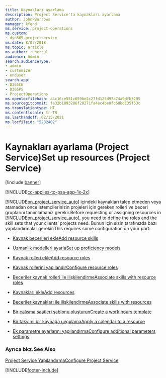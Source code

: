 ```yaml
---
title: Kaynakları ayarlama
description: Project Service'ta kaynakları ayarlama
author: JohnPBurrows
manager: kfend
ms.service: project-operations
ms.custom:
- dyn365-projectservice
ms.date: 8/03/2018
ms.topic: article
ms.author: ruhercul
audience: Admin
search.audienceType:
- admin
- customizer
- enduser
search.app:
- D365CE
- D365PS
- ProjectOperations
ms.openlocfilehash: a4c16ce551c659be2c27fd125d97a74a9dfb3295
ms.sourcegitcommit: fa32b1893286f20271fa4ec4be8fc68bd135f53c
ms.translationtype: HT
ms.contentlocale: tr-TR
ms.lasthandoff: 02/15/2021
ms.locfileid: "5282402"
---
```

# <a name="set-up-resources-project-service"></a><span data-ttu-id="af20e-103">Kaynakları ayarlama (Project Service)</span><span class="sxs-lookup"><span data-stu-id="af20e-103">Set up resources (Project Service)</span></span>

[!include [banner](../includes/psa-now-project-operations.md)]

[!INCLUDE[cc-applies-to-psa-app-1x-2x](../includes/cc-applies-to-psa-app-1x-2x.md)]

<span data-ttu-id="af20e-104">[!INCLUDE[pn_project_service_auto](../includes/pn-project-service-auto.md)] içindeki kaynakları talep etmeden veya atamadan önce istemcilerinizin projeleri için gereken rolleri ve beceri gruplarını tanımlamanız gerekir.</span><span class="sxs-lookup"><span data-stu-id="af20e-104">Before requesting or assigning resources in [!INCLUDE[pn_project_service_auto](../includes/pn-project-service-auto.md)], you need to define the roles and the skill sets that your clients’ projects need.</span></span> <span data-ttu-id="af20e-105">Bunun için sizin tarafınızda bazı yapılandırmalar gerekir:</span><span class="sxs-lookup"><span data-stu-id="af20e-105">This requires some configuration on your part:</span></span>  
  
-   [<span data-ttu-id="af20e-106">Kaynak becerileri ekle</span><span class="sxs-lookup"><span data-stu-id="af20e-106">Add resource skills</span></span>](../psa/add-resource-skills.md)  
  
-   [<span data-ttu-id="af20e-107">Uzmanlık modelleri ayarla</span><span class="sxs-lookup"><span data-stu-id="af20e-107">Set up proficiency models</span></span>](../psa/set-up-proficiency-models.md)  
  
-   [<span data-ttu-id="af20e-108">Kaynak rolleri ekle</span><span class="sxs-lookup"><span data-stu-id="af20e-108">Add resource roles</span></span>](../psa/add-resource-roles.md)  
  
-   [<span data-ttu-id="af20e-109">Kaynak rollerini yapılandır</span><span class="sxs-lookup"><span data-stu-id="af20e-109">Configure resource roles</span></span>](../psa/configure-resource-roles.md)  
  
-   [<span data-ttu-id="af20e-110">Beceriler kaynak rolleri ile ilişkilendirme</span><span class="sxs-lookup"><span data-stu-id="af20e-110">Associate skills with resource roles</span></span>](../psa/associate-skills-with-resource-roles.md)  
  
-   [<span data-ttu-id="af20e-111">Kaynakları ekle</span><span class="sxs-lookup"><span data-stu-id="af20e-111">Add resources</span></span>](../psa/add-resources.md)  
  
-   [<span data-ttu-id="af20e-112">Beceriler kaynakları ile ilişkilendirme</span><span class="sxs-lookup"><span data-stu-id="af20e-112">Associate skills with resources</span></span>](../psa/associate-skills-with-resources.md)  
  
-   [<span data-ttu-id="af20e-113">Bir çalışma saatleri şablonu oluşturun</span><span class="sxs-lookup"><span data-stu-id="af20e-113">Create a work hours template</span></span>](../psa/create-work-hours-template.md)  
  
-   [<span data-ttu-id="af20e-114">Bir takvimi bir kaynağa uygulama</span><span class="sxs-lookup"><span data-stu-id="af20e-114">Apply a calendar to a resource</span></span>](../psa/apply-calendar-resource.md)  
  
-   [<span data-ttu-id="af20e-115">Ek parametre ayarlarını yapılandırma</span><span class="sxs-lookup"><span data-stu-id="af20e-115">Configure additional parameters settings</span></span>](../psa/configure-additional-parameters-settings.md)  
  
### <a name="see-also"></a><span data-ttu-id="af20e-116">Ayrıca bkz.</span><span class="sxs-lookup"><span data-stu-id="af20e-116">See Also</span></span>  
 [<span data-ttu-id="af20e-117">Project Service Yapılandırma</span><span class="sxs-lookup"><span data-stu-id="af20e-117">Configure Project Service</span></span>](../psa/configure.md)


[!INCLUDE[footer-include](../includes/footer-banner.md)]
